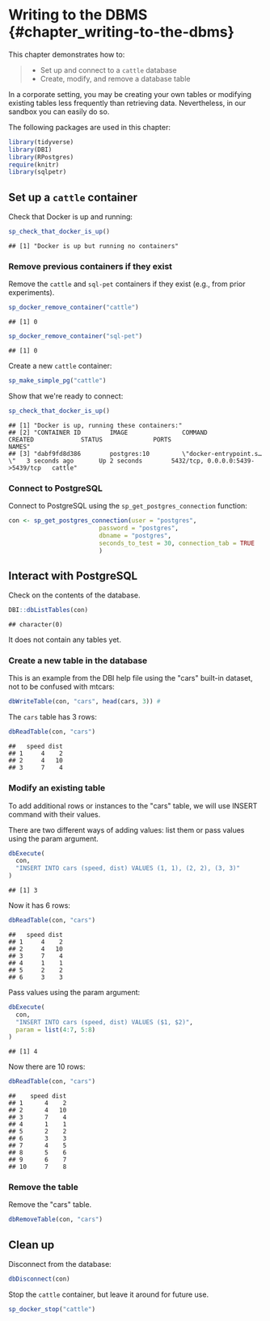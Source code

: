 # Writing to the DBMS {#chapter_writing-to-the-dbms}

This chapter demonstrates how to:

>
>  * Set up and connect to a `cattle` database
>  * Create, modify, and remove a database table
>

In a corporate setting, you may be creating your own tables or modifying existing tables less frequently than retrieving data. Nevertheless, in our sandbox you can easily do so.

The following packages are used in this chapter:

```r
library(tidyverse)
library(DBI)
library(RPostgres)
require(knitr)
library(sqlpetr)
```

## Set up a `cattle` container

Check that Docker is up and running:


```r
sp_check_that_docker_is_up()
```

```
## [1] "Docker is up but running no containers"
```

### Remove previous containers if they exist
Remove the `cattle` and `sql-pet` containers if they exist (e.g., from prior experiments).  

```r
sp_docker_remove_container("cattle")
```

```
## [1] 0
```

```r
sp_docker_remove_container("sql-pet")
```

```
## [1] 0
```

Create a new `cattle` container:

```r
sp_make_simple_pg("cattle")
```

Show that we're ready to connect:

```r
sp_check_that_docker_is_up()
```

```
## [1] "Docker is up, running these containers:"                                                                                                             
## [2] "CONTAINER ID        IMAGE               COMMAND                  CREATED             STATUS              PORTS                              NAMES"   
## [3] "dabf9fd8d386        postgres:10         \"docker-entrypoint.s…\"   3 seconds ago       Up 2 seconds        5432/tcp, 0.0.0.0:5439->5439/tcp   cattle"
```

### Connect to PostgreSQL

Connect to PostgreSQL using the `sp_get_postgres_connection` function:

```r
con <- sp_get_postgres_connection(user = "postgres",
                         password = "postgres",
                         dbname = "postgres",
                         seconds_to_test = 30, connection_tab = TRUE
                         )
```

## Interact with PostgreSQL

Check on the contents of the database.


```r
DBI::dbListTables(con)
```

```
## character(0)
```
It does not contain any tables yet.
 
### Create a new table in the database

This is an example from the DBI help file using the "cars" built-in dataset, not to be confused with mtcars:

```r
dbWriteTable(con, "cars", head(cars, 3)) #
```

The `cars` table has 3 rows:

```r
dbReadTable(con, "cars")  
```

```
##   speed dist
## 1     4    2
## 2     4   10
## 3     7    4
```
### Modify an existing table

To add additional rows or instances to the "cars" table, we will use INSERT command with their values.

There are two different ways of adding values: list them or pass values using the param argument. 


```r
dbExecute(
  con,
  "INSERT INTO cars (speed, dist) VALUES (1, 1), (2, 2), (3, 3)"
)
```

```
## [1] 3
```

Now it has 6 rows:

```r
dbReadTable(con, "cars")
```

```
##   speed dist
## 1     4    2
## 2     4   10
## 3     7    4
## 4     1    1
## 5     2    2
## 6     3    3
```

Pass values using the param argument:

```r
dbExecute(
  con,
  "INSERT INTO cars (speed, dist) VALUES ($1, $2)",
  param = list(4:7, 5:8)
)
```

```
## [1] 4
```

Now there are 10 rows:

```r
dbReadTable(con, "cars")
```

```
##    speed dist
## 1      4    2
## 2      4   10
## 3      7    4
## 4      1    1
## 5      2    2
## 6      3    3
## 7      4    5
## 8      5    6
## 9      6    7
## 10     7    8
```

### Remove the table 

Remove the "cars"  table.


```r
dbRemoveTable(con, "cars")
```

## Clean up

Disconnect from the database:

```r
dbDisconnect(con)
```

Stop the `cattle` container, but leave it around for future use.

```r
sp_docker_stop("cattle")
```

